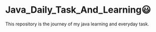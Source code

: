 # Java_Daily_Task_And_Learning😃
This repository is the journey of my java learning and everyday task.
